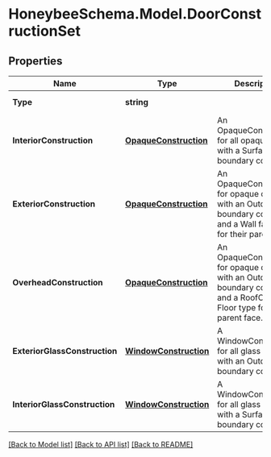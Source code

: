 
# HoneybeeSchema.Model.DoorConstructionSet

## Properties

Name | Type | Description | Notes
------------ | ------------- | ------------- | -------------
**Type** | **string** |  | [optional] [default to "DoorConstructionSet"]
**InteriorConstruction** | [**OpaqueConstruction**](OpaqueConstruction.md) | An OpaqueConstruction for all opaque doors with a Surface boundary condition. | [optional] 
**ExteriorConstruction** | [**OpaqueConstruction**](OpaqueConstruction.md) | An OpaqueConstruction for opaque doors with an Outdoors boundary condition and a Wall face type for their parent face. | [optional] 
**OverheadConstruction** | [**OpaqueConstruction**](OpaqueConstruction.md) | An OpaqueConstruction for opaque doors with an Outdoors boundary condition and a RoofCeiling or Floor type for their parent face. | [optional] 
**ExteriorGlassConstruction** | [**WindowConstruction**](WindowConstruction.md) | A WindowConstruction for all glass doors with an Outdoors boundary condition. | [optional] 
**InteriorGlassConstruction** | [**WindowConstruction**](WindowConstruction.md) | A WindowConstruction for all glass doors with a Surface boundary condition. | [optional] 

[[Back to Model list]](../README.md#documentation-for-models)
[[Back to API list]](../README.md#documentation-for-api-endpoints)
[[Back to README]](../README.md)

